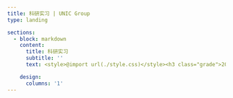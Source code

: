 ```yaml
---
title: 科研实习 | UNIC Group
type: landing

sections:
  - block: markdown
    content:
      title: 科研实习
      subtitle: ''
      text: <style>@import url(./style.css)</style><h3 class="grade">2019级</h3><div><p class="font"><span>任子攸：卡内基梅伦大学（Carnegie Mellon University，CMU），发表ICCSPA一篇，相关GitHub 20+ Stars</span></p><p class="font"><span>王龙鑫：宾夕法尼亚大学（University of Pennsylvania，Upenn），发表通信旗舰会议ICC一篇</span></p><p class="font"><span>傅连浩：西安电子科技大学，发表SCI二区论文与PIMRC论文一篇</span></p><p class="font"><span>盛泰舒：国防科技大学</span></p><p class="font"><span>杨光瑛：上海交通大学</span></p></div><h3 class="grade">2020级</h3><div><p class="font"><span>彭泽刚：清华大学</span></p><p class="font"><span>杨晓：中国科学院大学-鹏城实验室</span></p><p class="font"><span>李昊程：清华大学，发表VTC论文一篇</span></p><p class="font"><span>王棕祺：清华大学，投稿ICCV论文一篇</span></p><p class="font"><span>潘宇豪：发表PIMRC、UCOM论文各一篇，SCI一区论文一篇</span></p><p class="font"><span>陶禹成：中科院自动化所</span></p><p class="font"><span>张云儿：帝国理工大学（Imperial College London，ICL）</span></p><p class="font"><span>李子欣：加州大学伯克利分校（University of California, Berkeley，UCB）</span></p></div><h3 class="grade">2021级</h3><div><p class="font"><span>陶科达：发表SCI一区论文一篇，投稿NeurIPS论文一篇</span></p><p class="font"><span>邱奇：发表UCOM论文一篇，投稿SCI一区论文一篇</p></div><h3 class="grade">2023级</h3><div><p class="font"><span>陈炅：发表UCOM论文一篇</span></p></div>

    design:
      columns: '1'
---
```


